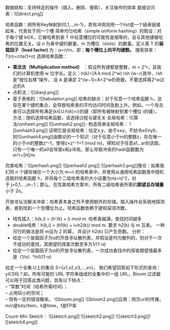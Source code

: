 数据结构：支持特定的操作（插入、删除、搜索），关注操作的效率
直接访问表：![[direct.png]]

哈希函数：把所有Key映射到{0,1,..,m-1}，若有冲突则用一个list或一个链表链接起来，代表处于同一个槽
简单均匀哈希（simple uniform hashing）的假设：对于每个键 k∈K，它被哈希到表 T 中任意槽位的可能性是相等的，且与其他键被哈希的位置无关。设 n 为表中键的数量，m 为槽位（slots）的数量。定义表 T 的**装载因子（load factor)** 为：α=n/m，即：**每个槽位上的平均键数。**
搜索效率：T(n)=cita(1+α)
选择哈希函数：
- **乘法法（Multiplication method）** ：假设所有键都是整数，m = 2^r，且我们的计算机使用 w 位字长。定义：h(k)=(A⋅k  mod 2^w) rsh (w−r)其中，rsh 是“按位右移”操作，  且 A 是满足 2^(w−1)<A<2^w的奇数。不要选择离2^w过近的A
- 点积法：![[dianji.png]]
- 基于表格的：![[tabulation.png]]
哈希的缺点：对于任意一个哈希函数 h，总存在某个键的集合，会导致哈希表的平均访问时间急剧上升。例如，一个攻击者可以选择所有满足{k∈U:h(k)=i}的键（即所有被映射到某个槽位 i的键）。
方法：随机选择哈希函数，该选择过程与键无关
全局哈希：![[算法/unihash.png]]
![[unihash2.png]]- 构造简单全局哈希：
![[unihash3.png]]
证明它是全局哈希：给定x,y，由于x≠y，不妨令x0≠y0，则![[unihash4.png]]由数论的一个知识（对于任意小于m的整数z，存在唯一的小于m的整数z^-1，使得z×z^-1=1 (mod m)，得知对于任意a1,..ar的选取，只有一个唯一的a0会导致x和y冲突。那么导致冲突的hash函数数为m^r=|H|/m

完美哈希：![[perhash.png]]
![[perhash2.png]]
![[perhash3.png]]推论：如果我们将 n 个键存储在一个大小为 m=n 的哈希表中，并使用从通用哈希函数类中随机选取的哈希函数 h，并将每个二级哈希表的大小设置为mj=nj^2，对于 j=0,1,…,m−1；那么，在完美哈希方案中，所有二级哈希表所需的**期望总存储量**小于 2n。

开放寻址法解决冲突：哈希表本身之外不使用额外的存储。插入操作会系统地探测表，直到找到一个空槽位为止。哈希函数依赖于键和探测次数。
- 线性插入：h(k,i) = (h'(k) + i) mod m. 哈希表越满，查找时间越多
- double哈希：h(k,i) = (h1(k) + i×h2(k)) mod m. 要求 h2(k) 与 m 互素。
一种可行的做法是将 m设为 2 的幂， 并设计 h2(k) 只产生奇数。
分析：
- 给定一个装载因子为α的开放寻址散列表，并假设是均匀散列的，则对于一次不成功的查找，其期望的探查次数至多为1/(1-α)
- 给定一个装载因子为α的开放寻址散列表，一次成功查找中的探查期望值最多是（1/α）*ln1/(1-α)

给定一个全集 U上的集合 S={x1,x2,x3,…,xn}，  我们希望回答如下形式的查询：y∈S吗？如，所有可能的 URL 字符串组成的全集中的一组 URL。Bloom 过滤器可以用于回答此类问题，具有以下特点：  
    – “常数”时间（哈希所需时间）；  
    – 占用较小的空间；  
    – 但有一定的错误概率。
![[bloom.png]]
![[bloom2.png]]应用：网页url的传播，m/n是bits/item，k是time，f是FP率

Count-Min Sketch：
![[sketch.png]]
![[sketch2.png]]
![[sketch3.png]]![[sketch4.png]]